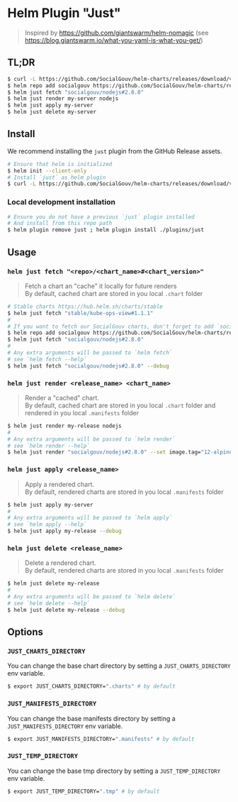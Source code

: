 # Helm Plugin "Just"

> Inspired by https://github.com/giantswarm/helm-nomagic (see https://blog.giantswarm.io/what-you-yaml-is-what-you-get/)

## TL;DR

```sh
$ curl -L https://github.com/SocialGouv/helm-charts/releases/download/v2.8.0/helm-just-linux-2.8.0.tgz | tar -C $(helm home) -xzv
$ helm repo add socialgouv https://github.com/SocialGouv/helm-charts/releases/download/v2.8.0
$ helm just fetch "socialgouv/nodejs#2.8.0"
$ helm just render my-server nodejs
$ helm just apply my-server
$ helm just delete my-server
```

## Install

We recommend installing the `just` plugin from the GitHub Release assets.

```sh
# Ensure that helm is initialized
$ helm init --client-only
# Install `just` as helm plugin
$ curl -L https://github.com/SocialGouv/helm-charts/releases/download/v2.8.0/helm-just-linux-2.8.0.tgz | tar -C $(helm home) -xzv
```

### Local development installation

```sh
# Ensure you do not have a previous `just` plugin installed
# And install from this repo path
$ helm plugin remove just ; helm plugin install ./plugins/just
```

## Usage

### `helm just fetch "<repo>/<chart_name>#<chart_version>"`

> Fetch a chart an "cache" it locally for future renders  
> By default, cached chart are stored in you local `.chart` folder

```sh
# Stable charts https://hub.helm.sh/charts/stable
$ helm just fetch "stable/kube-ops-view#1.1.1"
#
# If you want to fetch our SocialGouv charts, don't forget to add `socialgouv` as helm repo
$ helm repo add socialgouv https://github.com/SocialGouv/helm-charts/releases/download/v2.8.0
$ helm just fetch "socialgouv/nodejs#2.8.0"
#
# Any extra arguments will be passed to `helm fetch`
# see `helm fetch --help`
$ helm just fetch "socialgouv/nodejs#2.8.0" --debug
```

### `helm just render <release_name> <chart_name>`

> Render a "cached" chart.  
> By default, cached chart are stored in you local `.chart` folder and rendered in you local `.manifests` folder

```sh
$ helm just render my-release nodejs
#
# Any extra arguments will be passed to `helm render`
# see `helm render --help`
$ helm just render "socialgouv/nodejs#2.8.0" --set image.tag="12-alpine"
```

### `helm just apply <release_name>`

> Apply a rendered chart.  
> By default, rendered charts are stored in you local `.manifests` folder

```sh
$ helm just apply my-server
#
# Any extra arguments will be passed to `helm apply`
# see `helm apply --help`
$ helm just apply my-release --debug
```

### `helm just delete <release_name>`

> Delete a rendered chart.  
> By default, rendered charts are stored in you local `.manifests` folder

```sh
$ helm just delete my-release
#
# Any extra arguments will be passed to `helm delete`
# see `helm delete --help`
$ helm just delete my-release --debug
```

## Options

### `JUST_CHARTS_DIRECTORY`

You can change the base chart directory by setting a `JUST_CHARTS_DIRECTORY` env variable.

```sh
$ export JUST_CHARTS_DIRECTORY=".charts" # by default
```

### `JUST_MANIFESTS_DIRECTORY`

You can change the base manifests directory by setting a `JUST_MANIFESTS_DIRECTORY` env variable.

```sh
$ export JUST_MANIFESTS_DIRECTORY=".manifests" # by default
```

### `JUST_TEMP_DIRECTORY`

You can change the base tmp directory by setting a `JUST_TEMP_DIRECTORY` env variable.

```sh
$ export JUST_TEMP_DIRECTORY=".tmp" # by default
```
